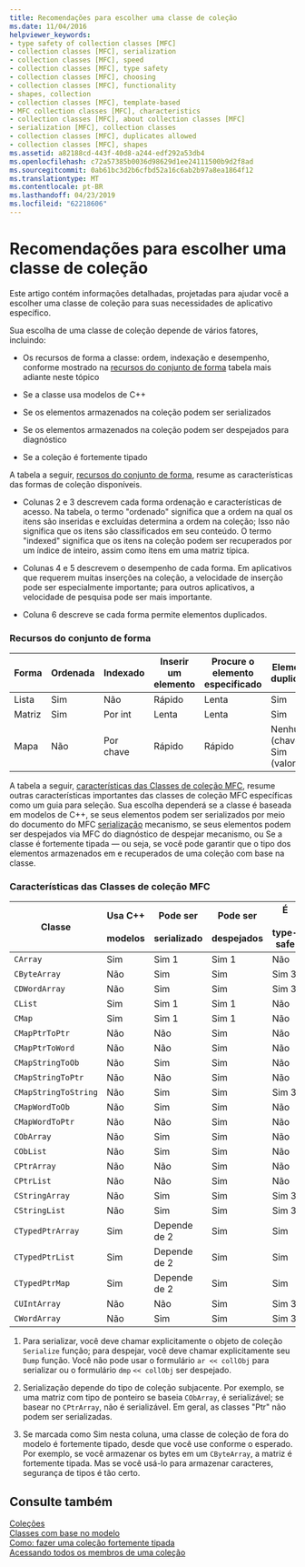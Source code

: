 ```yaml
---
title: Recomendações para escolher uma classe de coleção
ms.date: 11/04/2016
helpviewer_keywords:
- type safety of collection classes [MFC]
- collection classes [MFC], serialization
- collection classes [MFC], speed
- collection classes [MFC], type safety
- collection classes [MFC], choosing
- collection classes [MFC], functionality
- shapes, collection
- collection classes [MFC], template-based
- MFC collection classes [MFC], characteristics
- collection classes [MFC], about collection classes [MFC]
- serialization [MFC], collection classes
- collection classes [MFC], duplicates allowed
- collection classes [MFC], shapes
ms.assetid: a82188cd-443f-40d8-a244-edf292a53db4
ms.openlocfilehash: c72a57385b0036d98629d1ee24111500b9d2f8ad
ms.sourcegitcommit: 0ab61bc3d2b6cfbd52a16c6ab2b97a8ea1864f12
ms.translationtype: MT
ms.contentlocale: pt-BR
ms.lasthandoff: 04/23/2019
ms.locfileid: "62218606"
---
```

# <a name="recommendations-for-choosing-a-collection-class"></a>Recomendações para escolher uma classe de coleção

Este artigo contém informações detalhadas, projetadas para ajudar você a escolher uma classe de coleção para suas necessidades de aplicativo específico.

Sua escolha de uma classe de coleção depende de vários fatores, incluindo:

- Os recursos de forma a classe: ordem, indexação e desempenho, conforme mostrado na [recursos do conjunto de forma](#_core_collection_shape_features) tabela mais adiante neste tópico

- Se a classe usa modelos de C++

- Se os elementos armazenados na coleção podem ser serializados

- Se os elementos armazenados na coleção podem ser despejados para diagnóstico

- Se a coleção é fortemente tipado

A tabela a seguir, [recursos do conjunto de forma](#_core_collection_shape_features), resume as características das formas de coleção disponíveis.

- Colunas 2 e 3 descrevem cada forma ordenação e características de acesso. Na tabela, o termo "ordenado" significa que a ordem na qual os itens são inseridas e excluídas determina a ordem na coleção; Isso não significa que os itens são classificados em seu conteúdo. O termo "indexed" significa que os itens na coleção podem ser recuperados por um índice de inteiro, assim como itens em uma matriz típica.

- Colunas 4 e 5 descrevem o desempenho de cada forma. Em aplicativos que requerem muitas inserções na coleção, a velocidade de inserção pode ser especialmente importante; para outros aplicativos, a velocidade de pesquisa pode ser mais importante.

- Coluna 6 descreve se cada forma permite elementos duplicados.

### <a name="_core_collection_shape_features"></a>  Recursos do conjunto de forma

|Forma|Ordenada|Indexado|Inserir um elemento|Procure o elemento especificado|Elementos duplicados|
|-----------|--------------|--------------|-----------------------|----------------------------------|-------------------------|
|Lista|Sim|Não|Rápido|Lenta|Sim|
|Matriz|Sim|Por int|Lenta|Lenta|Sim|
|Mapa|Não|Por chave|Rápido|Rápido|Nenhum (chaves) Sim (valores)|

A tabela a seguir, [características das Classes de coleção MFC](#_core_characteristics_of_mfc_collection_classes), resume outras características importantes das classes de coleção MFC específicas como um guia para seleção. Sua escolha dependerá se a classe é baseada em modelos de C++, se seus elementos podem ser serializados por meio do documento do MFC [serialização](../mfc/serialization-in-mfc.md) mecanismo, se seus elementos podem ser despejados via MFC do diagnóstico de despejar mecanismo, ou Se a classe é fortemente tipada — ou seja, se você pode garantir que o tipo dos elementos armazenados em e recuperados de uma coleção com base na classe.

### <a name="_core_characteristics_of_mfc_collection_classes"></a>  Características das Classes de coleção MFC

|Classe|Usa C++<br /><br /> modelos|Pode ser<br /><br /> serializado|Pode ser<br /><br /> despejados|É<br /><br /> type-safe|
|-----------|------------------------------|---------------------------|-----------------------|-----------------------|
|`CArray`|Sim|Sim 1|Sim 1|Não|
|`CByteArray`|Não|Sim|Sim|Sim 3|
|`CDWordArray`|Não|Sim|Sim|Sim 3|
|`CList`|Sim|Sim 1|Sim 1|Não|
|`CMap`|Sim|Sim 1|Sim 1|Não|
|`CMapPtrToPtr`|Não|Não|Sim|Não|
|`CMapPtrToWord`|Não|Não|Sim|Não|
|`CMapStringToOb`|Não|Sim|Sim|Não|
|`CMapStringToPtr`|Não|Não|Sim|Não|
|`CMapStringToString`|Não|Sim|Sim|Sim 3|
|`CMapWordToOb`|Não|Sim|Sim|Não|
|`CMapWordToPtr`|Não|Não|Sim|Não|
|`CObArray`|Não|Sim|Sim|Não|
|`CObList`|Não|Sim|Sim|Não|
|`CPtrArray`|Não|Não|Sim|Não|
|`CPtrList`|Não|Não|Sim|Não|
|`CStringArray`|Não|Sim|Sim|Sim 3|
|`CStringList`|Não|Sim|Sim|Sim 3|
|`CTypedPtrArray`|Sim|Depende de 2|Sim|Sim|
|`CTypedPtrList`|Sim|Depende de 2|Sim|Sim|
|`CTypedPtrMap`|Sim|Depende de 2|Sim|Sim|
|`CUIntArray`|Não|Não|Sim|Sim 3|
|`CWordArray`|Não|Sim|Sim|Sim 3|

1. Para serializar, você deve chamar explicitamente o objeto de coleção `Serialize` função; para despejar, você deve chamar explicitamente seu `Dump` função. Você não pode usar o formulário `ar << collObj` para serializar ou o formulário `dmp` `<< collObj` ser despejado.

2. Serialização depende do tipo de coleção subjacente. Por exemplo, se uma matriz com tipo de ponteiro se baseia `CObArray`, é serializável; se basear no `CPtrArray`, não é serializável. Em geral, as classes "Ptr" não podem ser serializadas.

3. Se marcada como Sim nesta coluna, uma classe de coleção de fora do modelo é fortemente tipado, desde que você use conforme o esperado. Por exemplo, se você armazenar os bytes em um `CByteArray`, a matriz é fortemente tipada. Mas se você usá-lo para armazenar caracteres, segurança de tipos é tão certo.

## <a name="see-also"></a>Consulte também

[Coleções](../mfc/collections.md)<br/>
[Classes com base no modelo](../mfc/template-based-classes.md)<br/>
[Como: fazer uma coleção fortemente tipada](../mfc/how-to-make-a-type-safe-collection.md)<br/>
[Acessando todos os membros de uma coleção](../mfc/accessing-all-members-of-a-collection.md)
